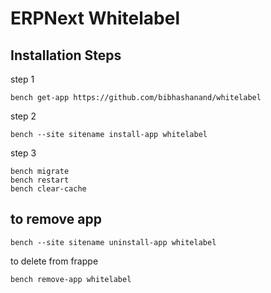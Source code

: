 # ERPNext Whitelabel

## Installation Steps

step 1

    bench get-app https://github.com/bibhashanand/whitelabel

step 2

    bench --site sitename install-app whitelabel

step 3

    bench migrate
    bench restart
    bench clear-cache

## to remove app

    bench --site sitename uninstall-app whitelabel

to delete from frappe

    bench remove-app whitelabel

